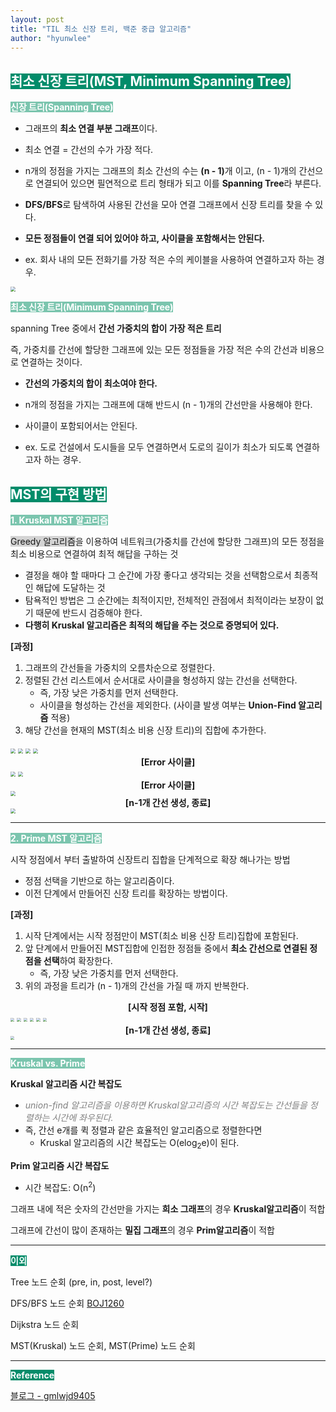 ```yaml
---
layout: post
title: "TIL 최소 신장 트리, 백준 중급 알고리즘"
author: "hyunwlee"
---
```


## <span style="background-color:#028C6A; color:white">최소 신장 트리(MST, Minimum Spanning Tree)</span>

<span style="background-color:#7BC5AE; color:white"><strong>신장 트리(Spanning Tree)</strong></span>

- 그래프의 <strong>최소 연결 부분 그래프</strong>이다.

- 최소 연결 = 간선의 수가 가장 적다.

- n개의 정점을 가지는 그래프의 최소 간선의 수는 <strong>(n - 1)</strong>개 이고, (n - 1)개의 간선으로 연결되어 있으면 필연적으로 트리 형태가 되고 이를 <strong>Spanning Tree</strong>라 부른다.
- <strong>DFS/BFS</strong>로 탐색하여 사용된 간선을 모아 연결 그래프에서 신장 트리를 찾을 수 있다.
- <strong>모든 정점들이 연결 되어 있어야 하고, 사이클을 포함해서는 안된다.</strong>
- ex. 회사 내의 모든 전화기를 가장 적은 수의 케이블을 사용하여 연결하고자 하는 경우.

<img src="https://github.com/hyunwlee-dev/TIL/blob/a5c5806744f71769919f66d25e3b199d03881e47/images/til211001/mst1.png?raw=true" style="zoom:50%;" />

<span style="background-color:#7BC5AE; color:white"><strong>최소 신장 트리(Minimum Spanning Tree)</strong></span>

spanning Tree 중에서 <strong>간선 가중치의 합이 가장 적은 트리</strong>

즉, 가중치를 간선에 할당한 그래프에 있는 모든 정점들을 가장 적은 수의 간선과 비용으로 연결하는 것이다.

- <strong>간선의 가중치의 합이 최소여야 한다.</strong>

- n개의 정점을 가지는 그래프에 대해 반드시 (n - 1)개의 간선만을 사용해야 한다.
- 사이클이 포함되어서는 안된다.
- ex. 도로 건설에서 도시들을 모두 연결하면서 도로의 길이가 최소가 되도록 연결하고자 하는 경우.



## <span style="background-color:#028C6A; color:white">MST의 구현 방법</span>

<span style="background-color:#7BC5AE; color:white"><strong>1. Kruskal MST 알고리즘</strong></span>

<span style="background-color:lightgray">Greedy 알고리즘</span>을 이용하여 네트워크(가중치를 간선에 할당한 그래프)의 모든 정점을 최소 비용으로 연결하여 최적 해답을 구하는 것

- 결정을 해야 할 때마다 그 순간에 가장 좋다고 생각되는 것을 선택함으로서 최종적인 해답에 도달하는 것
- 탐욕적인 방법은 그 순간에는 최적이지만, 전체적인 관점에서 최적이라는 보장이 없기 때문에 반드시 검증해야 한다.
- <strong>다행히 Kruskal 알고리즘은 최적의 해답을 주는 것으로 증명되어 있다. </strong>

<strong>[과정]</strong>

1. 그래프의 간선들을 가중치의 오름차순으로 정렬한다.
2. 정렬된 간선 리스트에서 순서대로 사이클을 형성하지 않는 간선을 선택한다.
   - 즉, 가장 낮은 가중치를 먼저 선택한다.
   - 사이클을 형성하는 간선을 제외한다. (사이클 발생 여부는 <strong>Union-Find 알고리즘</strong> 적용)
3. 해당 간선을 현재의 MST(최소 비용 신장 트리)의 집합에 추가한다.



<img src="https://github.com/hyunwlee-dev/TIL/blob/f67646c90fd0c7e6a7fd74724c7c0a2816c209f7/images/til211001/kruskal1.png?raw=true" style="zoom:50%;" />

<img src="https://github.com/hyunwlee-dev/TIL/blob/f67646c90fd0c7e6a7fd74724c7c0a2816c209f7/images/til211001/kruskal2.png?raw=true" style="zoom:50%;" />

<img src="https://github.com/hyunwlee-dev/TIL/blob/f67646c90fd0c7e6a7fd74724c7c0a2816c209f7/images/til211001/kruskal3.png?raw=true" style="zoom:50%;" />

<img src="https://github.com/hyunwlee-dev/TIL/blob/f67646c90fd0c7e6a7fd74724c7c0a2816c209f7/images/til211001/kruskal4.png?raw=true" style="zoom:50%;" />

<center><strong>[Error 사이클]</strong></center>

<img src="https://github.com/hyunwlee-dev/TIL/blob/f67646c90fd0c7e6a7fd74724c7c0a2816c209f7/images/til211001/kruskal5.png?raw=true" style="zoom:50%;" />

<img src="https://github.com/hyunwlee-dev/TIL/blob/f67646c90fd0c7e6a7fd74724c7c0a2816c209f7/images/til211001/kruskal6.png?raw=true" style="zoom:50%;" />

<center><strong>[Error 사이클]</strong></center>

<img src="https://github.com/hyunwlee-dev/TIL/blob/f67646c90fd0c7e6a7fd74724c7c0a2816c209f7/images/til211001/kruskal7.png?raw=true" style="zoom:50%;" />

<center><strong>[n-1개 간선 생성, 종료]</strong></center>

<img src="https://github.com/hyunwlee-dev/TIL/blob/f67646c90fd0c7e6a7fd74724c7c0a2816c209f7/images/til211001/kruskal8.png?raw=true" style="zoom:50%;" />

---

<span style="background-color:#7BC5AE; color:white"><strong>2. Prime MST 알고리즘</strong></span>

시작 정점에서 부터 출발하여 신장트리 집합을 단계적으로 확장 해나가는 방법

- 정점 선택을 기반으로 하는 알고리즘이다.
- 이전 단계에서 만들어진 신장 트리를 확장하는 방법이다.

<strong>[과정]</strong>

1. 시작 단계에서는 시작 정점만이 MST(최소 비용 신장 트리)집합에 포함된다.
2. 앞 단계에서 만들어진 MST집합에 인접한 정점들 중에서 <strong>최소 간선으로 연결된 정점을 선택</strong>하여 확장한다.
   - 즉, 가장 낮은 가중치를 먼저 선택한다.
3. 위의 과정을 트리가 (n - 1)개의 간선을 가질 때 까지 반복한다.

<center><strong>[시작 정점 포함, 시작]</strong></center>

<img src="https://github.com/hyunwlee-dev/TIL/blob/f833132eee791a56575b4b710f10b25c6829042a/images/til211001/prim1.png?raw=true" style="zoom:40%;" />

  

<img src="https://github.com/hyunwlee-dev/TIL/blob/f833132eee791a56575b4b710f10b25c6829042a/images/til211001/prim2.png?raw=true" style="zoom:40%;" />

  

<img src="https://github.com/hyunwlee-dev/TIL/blob/f833132eee791a56575b4b710f10b25c6829042a/images/til211001/prim3.png?raw=true" style="zoom:40%;" />

  

<img src="https://github.com/hyunwlee-dev/TIL/blob/f833132eee791a56575b4b710f10b25c6829042a/images/til211001/prim4.png?raw=true" style="zoom:40%;" />

  

<img src="https://github.com/hyunwlee-dev/TIL/blob/f833132eee791a56575b4b710f10b25c6829042a/images/til211001/prim5.png?raw=true" style="zoom:40%;" />

  

<img src="https://github.com/hyunwlee-dev/TIL/blob/f833132eee791a56575b4b710f10b25c6829042a/images/til211001/prim6.png?raw=true" style="zoom:40%;" />

  

<center><strong>[n-1개 간선 생성, 종료]</strong></center>

<img src="https://github.com/hyunwlee-dev/TIL/blob/f833132eee791a56575b4b710f10b25c6829042a/images/til211001/prim7.png?raw=true" style="zoom:40%;" />





---

<span style="background-color:#7BC5AE; color:white"><strong>Kruskal vs. Prime</strong></span>

<strong>Kruskal 알고리즘 시간 복잡도</strong>

- <span style="color:gray">_union-find 알고리즘을 이용하면 Kruskal알고리즘의 시간 복잡도는 간선들을 정렬하는 시간에 좌우된다._</span>
- 즉, 간선 e개를 퀵 정렬과 같은 효율적인 알고리즘으로 정렬한다면
  - Kruskal 알고리즘의 시간 복잡도는 O(elog<sub>2</sub>e)이 된다.

<strong>Prim 알고리즘 시간 복잡도</strong>

- 시간 복잡도: O(n<sup>2</sup>)



그래프 내에 적은 숫자의 간선만을 가지는 <strong>희소 그래프</strong>의 경우 <strong>Kruskal알고리즘</strong>이 적합

그래프에 간선이 많이 존재하는 <strong>밀집 그래프</strong>의 경우 <strong>Prim알고리즘</strong>이 적합

---

<span style="background-color:#028C6A; color:white"><strong>이외</strong></span>

Tree 노드 순회 (pre, in, post, level?)

DFS/BFS 노드 순회 [BOJ1260](https://www.acmicpc.net/problem/1260)

Dijkstra 노드 순회

MST(Kruskal) 노드 순회, MST(Prime) 노드 순회

---

<span style="background-color:#028C6A; color:white"><strong>Reference</strong></span>

[블로그 - gmlwjd9405](https://gmlwjd9405.github.io/2018/08/28/algorithm-mst.html)

